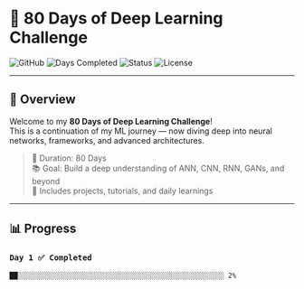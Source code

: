 # 🧠 80 Days of Deep Learning Challenge

![GitHub](https://img.shields.io/badge/Deep_Learning-Challenge-blueviolet?style=for-the-badge&logo=tensorflow)
![Days Completed](https://img.shields.io/badge/Days_Completed-2%2F80-success?style=for-the-badge)
![Status](https://img.shields.io/badge/Status-In_Progress-yellow?style=for-the-badge)
![License](https://img.shields.io/badge/License-MIT-lightgrey?style=for-the-badge)

---

## 🚀 Overview

Welcome to my **80 Days of Deep Learning Challenge**!  
This is a continuation of my ML journey — now diving deep into neural networks, frameworks, and advanced architectures.

> 📅 Duration: 80 Days  
> 📚 Goal: Build a deep understanding of ANN, CNN, RNN, GANs, and beyond  
> 🧩 Includes projects, tutorials, and daily learnings  

---

## 📊 Progress

### `Day 1 ✅ Completed`
```text
██░░░░░░░░░░░░░░░░░░░░░░░░░░░░░░░░░░░░░░░░░░░░░░░░░░░ 2%
